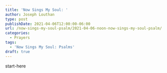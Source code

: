 ```yaml
---
title: 'Now Sings My Soul: '
author: Joseph Louthan
type: post
publishDate: 2021-04-06T12:00:00-06:00
url: /now-sings-my-soul-psalm/2021-04-06-noon-now-sings-my-soul-psalm/
categories:
  - Prayers
tags:
  - 'Now Sings My Soul: Psalms'
draft: true
---
```

<div style="font-variant: small-caps;">

</div>
    start-here
